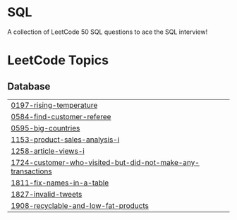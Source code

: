 # SQL
A collection of LeetCode 50 SQL questions to ace the SQL interview!

<!---LeetCode Topics Start-->
# LeetCode Topics
## Database
|  |
| ------- |
| [0197-rising-temperature](https://github.com/iamnkr67/SQL/tree/master/0197-rising-temperature) |
| [0584-find-customer-referee](https://github.com/iamnkr67/SQL/tree/master/0584-find-customer-referee) |
| [0595-big-countries](https://github.com/iamnkr67/SQL/tree/master/0595-big-countries) |
| [1153-product-sales-analysis-i](https://github.com/iamnkr67/SQL/tree/master/1153-product-sales-analysis-i) |
| [1258-article-views-i](https://github.com/iamnkr67/SQL/tree/master/1258-article-views-i) |
| [1724-customer-who-visited-but-did-not-make-any-transactions](https://github.com/iamnkr67/SQL/tree/master/1724-customer-who-visited-but-did-not-make-any-transactions) |
| [1811-fix-names-in-a-table](https://github.com/iamnkr67/SQL/tree/master/1811-fix-names-in-a-table) |
| [1827-invalid-tweets](https://github.com/iamnkr67/SQL/tree/master/1827-invalid-tweets) |
| [1908-recyclable-and-low-fat-products](https://github.com/iamnkr67/SQL/tree/master/1908-recyclable-and-low-fat-products) |
<!---LeetCode Topics End-->